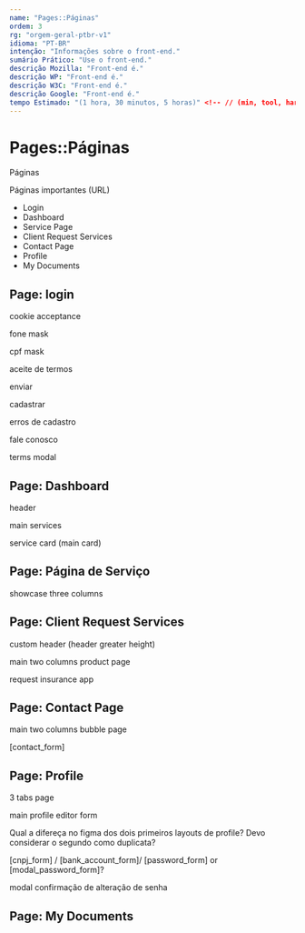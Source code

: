 ```yaml
---
name: "Pages::Páginas"
ordem: 3
rg: "orgem-geral-ptbr-v1"
idioma: "PT-BR"
intenção: "Informações sobre o front-end."
sumário Prático: "Use o front-end."
descrição Mozilla: "Front-end é."
descrição WP: "Front-end é."
descrição W3C: "Front-end é."
descrição Google: "Front-end é."
tempo Estimado: "(1 hora, 30 minutos, 5 horas)" <!-- // (min, tool, hard) -
---
```


# Pages::Páginas

Páginas

Páginas importantes (URL)

- Login
- Dashboard
- Service Page
- Client Request Services
- Contact Page
- Profile
- My Documents

## Page: login

cookie acceptance

fone mask

cpf mask

aceite de termos

enviar

cadastrar

erros de cadastro

fale conosco

terms modal

## Page: Dashboard

header

main services

service card (main card)

## Page: Página de Serviço

showcase three columns

## Page: Client Request Services

custom header (header greater height)

main two columns product page

request insurance app

## Page: Contact Page

main two columns bubble page

[contact_form]

## Page: Profile

3 tabs page

main profile editor form

Qual a difereça no figma dos dois primeiros layouts de profile? Devo considerar o segundo como duplicata?

[cnpj_form] / [bank_account_form]/ [password_form] or [modal_password_form]?

modal confirmação de alteração de senha

## Page: My Documents
